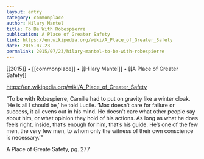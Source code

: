 ```yaml
---
layout: entry
category: commonplace
author: Hilary Mantel
title: To Be With Robespierre
publication: A Place of Greater Safety
link: https://en.wikipedia.org/wiki/A_Place_of_Greater_Safety
date: 2015-07-23
permalink: 2015/07/23/hilary-mantel-to-be-with-robespierre
---
```


[[2015]] • [[commonplace]] • [[Hilary Mantel]] • [[A Place of Greater Safety]] 

https://en.wikipedia.org/wiki/A_Place_of_Greater_Safety

"To be with Robespierre, Camille had to put on gravity like a winter cloak. ‘He is all I should be,’ he told Lucile. ‘Max doesn’t care for failure or success, it all evens out in his mind. He doesn’t care what other people say about him, or what opinion they hold of his actions. As long as what he does feels right, inside, that’s enough for him, that’s his guide. He’s one of the few men, the very few men, to whom only the witness of their own conscience is necessary.’"

A Place of Greate Safety, pg. 277
